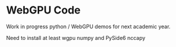 # WebGPU Code

Work in progress python / WebGPU demos for next academic year.

Need to install at least wgpu numpy and PySide6 nccapy



